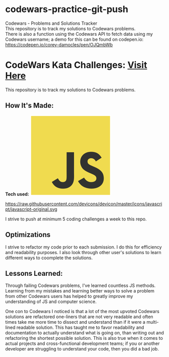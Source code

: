 # codewars-practice-git-push <br />
Codewars - Problems and Solutions Tracker  <br />
This repository is to track my solutions to Codewars problems.  <br />
There is also a function using the Codewars API to fetch data using my Codewars username; a demo for this can be found on codepen.io:  <br />
https://codepen.io/corey-damocles/pen/OJQmbWb


# CodeWars Kata Challenges: <a target="_blank" href="https://www.codewars.com/users/ubemacapuno" >Visit Here</a> 

This repository is to track my solutions to Codewars problems.

## How It's Made:

**Tech used:** <img src="https://raw.githubusercontent.com/devicons/devicon/master/icons/javascript/javascript-original.svg"/>

https://raw.githubusercontent.com/devicons/devicon/master/icons/javascript/javascript-original.svg

I strive to push at minimum 5 coding challenges a week to this repo.

## Optimizations

I strive to refactor my code prior to each submission. I do this for efficiency and readability purposes. I also look through other user's solutions to learn different ways to coomplete the solutions.

## Lessons Learned:

Through failing Codewars problems, I've learned countless JS methods. Learning from my mistakes and learning better ways to solve a problem from other Codewars users has helped to greatly improve my understanding of JS and computer science.

One con to Codewars I noticed is that a lot of the most upvoted Codewars solutions are refactored one-liners that are not very readable and often times take me more time to dissect and understand than if it were a multi-lined readable solution. This has taught me to favor readability and documentation to actually understand what is going on, than writing out and refactoring the shortest possible solution. This is also true when it comes to actual projects and cross-functional development teams; if you or another developer are struggling to understand your code, then you did a bad job.
